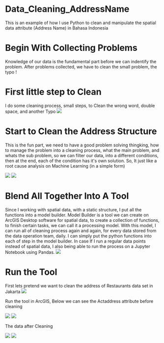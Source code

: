 # Data_Cleaning_AddressName
This is an example of how I use Python to clean and manipulate the spatial data attribute (Address Name) in Bahasa Indonesia
# Begin With Collecting Problems
Knowledge of our data is the fundamental part before we can indentify the problem. After problems collected, we have to clean the small problem, the typo !
# First little step to Clean
I do some cleaning process, small steps, to Clean the wrong word, double space, and another Typo
![](https://github.com/Trisna2828/Data_Cleaning_AddressName/blob/main/src/Address_1.JPG)
# Start to Clean the Address Structure
This is the fun part, we need to have a good problem solving thingking, how to manage the problem into a cleaning process, what the main problem, and whats the sub problem, so we can filter our data, into a different conditions, then at the end, each of the condition has it's own solution. So, It just like a root cause analysis on Machine Learning (in a simple form)

![](https://github.com/Trisna2828/Data_Cleaning_AddressName/blob/main/src/Address_2.JPG)
![](https://github.com/Trisna2828/Data_Cleaning_AddressName/blob/main/src/Address_3.JPG)
# Blend All Together Into A Tool
Since I working with spatial data, with a static structure, I put all the functions into a model builder. Model Builder is a tool we can create on ArcGIS Desktop software for spatial data, to create a collection of functions, to finish certain tasks, we can call it a processing model.
With this model, I can run all of cleaning process again and again, for every data stored from the data operation team, daily. I can simply put the python functions into each of step in the model builder. 
In case If I run a regular data points instead of spatial data, I also being able to run the process on a Jupyter Notebook using Pandas.
![](https://github.com/Trisna2828/Data_Cleaning_AddressName/blob/main/src/Address_Model.JPG)

# Run the Tool
First lets pretend we want to clean the address of Restaurants data set in Jakarta
![](https://github.com/Trisna2828/Data_Cleaning_AddressName/blob/main/src/Restaurant_PSQL.JPG)

Run the tool in ArcGIS, Below we can see the Actaddress attribute before cleaning

![](https://github.com/Trisna2828/Data_Cleaning_AddressName/blob/main/src/ArcGIS_1.JPG)
![](https://github.com/Trisna2828/Data_Cleaning_AddressName/blob/main/src/ArcGIS_2.JPG)

The data after Cleaning

![](https://github.com/Trisna2828/Data_Cleaning_AddressName/blob/main/src/ArcGIS_3.JPG)
![](https://github.com/Trisna2828/Data_Cleaning_AddressName/blob/main/src/ArcGIS_4.JPG)



